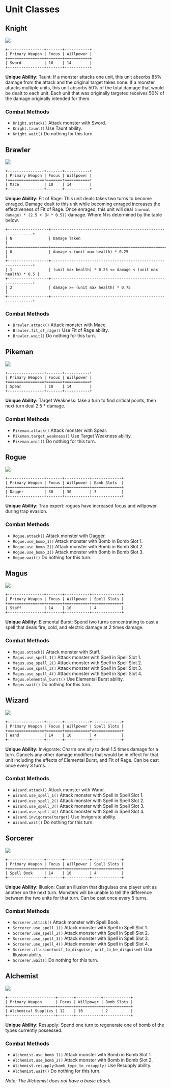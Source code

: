 # Unit Classes

## Knight

![](_static/knight.png)

```eval_rst
+----------------+-------+-----------+
| Primary Weapon | Focus | Willpower |
+================+=======+===========+
| Sword          | 10    | 14        |
+----------------+-------+-----------+
```

**Unique Ability:** Taunt: If a monster attacks one unit, this unit absorbs 85% damage from the attack and the original target takes none. If a monster attacks multiple units, this unit absorbs 50% of the total damage that would be dealt to each unit. Each unit that was originally targeted receives 50% of the damage originally intended for them.

### Combat Methods
- ```Knight.attack()``` Attack monster with Sword.
- ```Knight.taunt()``` Use Taunt ability.
- ```Knight.wait()``` Do nothing for this turn.

## Brawler

![](_static/brawler.png)

```eval_rst
+----------------+-------+-----------+
| Primary Weapon | Focus | Willpower |
+================+=======+===========+
| Mace           | 10    | 14        |
+----------------+-------+-----------+
```

**Unique Ability:** Fit of Rage: This unit deals takes two turns to become enraged. Damage dealt to this unit while becoming enraged increases the effectiveness of Fit of Rage. Once enraged, this unit will deal ```(normal damage) * (2.5 + (N * 0.5))``` damage. Where N is determined by the table below.


```eval_rst
+------------------+--------------------------------------------------------------+
| N                | Damage Taken                                                 |
+==================+==============================================================+
| 0                | damage < (unit max health) * 0.25                            |
+------------------+--------------------------------------------------------------+
| 1                | (unit max health) * 0.25 <= damage < (unit max health) * 0.5 |
+------------------+--------------------------------------------------------------+
| 2                | damage >= (unit max health) * 0.75                           |
+------------------+--------------------------------------------------------------+
```

### Combat Methods
- ```Brawler.attack()``` Attack monster with Mace.
- ```Brawler.fit_of_rage()``` Use Fit of Rage ability.
- ```Brawler.wait()``` Do nothing for this turn.

## Pikeman

![](_static/pikeman.png)

```eval_rst
+----------------+-------+-----------+
| Primary Weapon | Focus | Willpower |
+================+=======+===========+
| Spear          | 10    | 14        |
+----------------+-------+-----------+
```

**Unique Ability:** Target Weakness: take a turn to find critical points, then next turn deal 2.5 * damage.

### Combat Methods
- ```Pikeman.attack()``` Attack monster with Spear.
- ```Pikeman.target_weakness()``` Use Target Weakness ability.
- ```Pikeman.wait()``` Do nothing for this turn.

## Rogue

![](_static/rogue.png)

```eval_rst
+----------------+-------+-----------+-------------+
| Primary Weapon | Focus | Willpower | Bomb Slots  |
+================+=======+===========+=============+
| Dagger         | 30    | 30        | 3           |
+----------------+-------+-----------+-------------+
```

**Unique Ability:** Trap expert: rogues have increased focus and willpower during trap evasion.

### Combat Methods
- ```Rogue.attack()``` Attack monster with Dagger.
- ```Rogue.use_bomb_1()``` Attack monster with Bomb in Bomb Slot 1.
- ```Rogue.use_bomb_2()``` Attack monster with Bomb in Bomb Slot 2.
- ```Rogue.use_bomb_3()``` Attack monster with Bomb in Bomb Slot 3.
- ```Rogue.wait()``` Do nothing for this turn.


## Magus

![](_static/magus.png)


```eval_rst
+----------------+-------+-----------+-------------+
| Primary Weapon | Focus | Willpower | Spell Slots |
+================+=======+===========+=============+
| Staff          | 14    | 10        | 4           |
+----------------+-------+-----------+-------------+
```

**Unique Ability:** Elemental Burst: Spend two turns concentrating to cast a spell that deals fire, cold, and electric damage at 2 times damage.

### Combat Methods
- ```Magus.attack()``` Attack monster with Staff.
- ```Magus.use_spell_1()``` Attack monster with Spell in Spell Slot 1.
- ```Magus.use_spell_2()``` Attack monster with Spell in Spell Slot 2.
- ```Magus.use_spell_3()``` Attack monster with Spell in Spell Slot 3.
- ```Magus.use_spell_4()``` Attack monster with Spell in Spell Slot 4.
- ```Magus.elemental_burst()``` Use Elemental Burst ability.
- ```Magus.wait()``` Do nothing for this turn.

## Wizard

![](_static/wizard.png)

```eval_rst
+----------------+-------+-----------+-------------+
| Primary Weapon | Focus | Willpower | Spell Slots |
+================+=======+===========+=============+
| Wand           | 14    | 10        | 4           |
+----------------+-------+-----------+-------------+

```

**Unique Ability:** Invigorate: Charm one ally to deal 1.5 times damage for a turn. Cancels any other damage modifiers that would be in effect for that unit including the effects of Elemental Burst, and Fit of Rage. Can be cast once every 3 turns.

### Combat Methods
- ```Wizard.attack()``` Attack monster with Wand.
- ```Wizard.use_spell_1()``` Attack monster with Spell in Spell Slot 1.
- ```Wizard.use_spell_2()``` Attack monster with Spell in Spell Slot 2.
- ```Wizard.use_spell_3()``` Attack monster with Spell in Spell Slot 3.
- ```Wizard.use_spell_4()``` Attack monster with Spell in Spell Slot 4.
- ```Wizard.invigorate(target)``` Use Invigorate ability.
- ```Wizard.wait()``` Do nothing for this turn.

## Sorcerer

![](_static/sorcerer.png)

```eval_rst
+----------------+-------+-----------+-------------+
| Primary Weapon | Focus | Willpower | Spell Slots |
+================+=======+===========+=============+
| Spell Book     | 14    | 10        | 4           |
+----------------+-------+-----------+-------------+
```

**Unique Ability:** Illusion: Cast an illusion that disguises one player unit as another on the next turn. Monsters will be unable to tell the difference between the two units for that turn. Can be cast once every 5 turns.

### Combat Methods
- ```Sorcerer.attack()``` Attack monster with Spell Book.
- ```Sorcerer.use_spell_1()``` Attack monster with Spell in Spell Slot 1.
- ```Sorcerer.use_spell_2()``` Attack monster with Spell in Spell Slot 2.
- ```Sorcerer.use_spell_3()``` Attack monster with Spell in Spell Slot 3.
- ```Sorcerer.use_spell_4()``` Attack monster with Spell in Spell Slot 4.
- ```Sorcerer.illusion(unit_to_disguise, unit_to_be_disguised)``` Use Illusion ability.
- ```Sorcerer.wait()``` Do nothing for this turn.

## Alchemist

![](_static/alchemist.png)

```eval_rst
+---------------------+-------+-----------+------------+
| Primary Weapon      | Focus | Willpower | Bomb Slots |
+=====================+=======+===========+============+
| Alchemical Supplies | 12    | 10        | 2          |
+---------------------+-------+-----------+------------+
```

**Unique Ability:** Resupply: Spend one turn to regenerate one of bomb of the types currently possessed.

### Combat Methods
- ```Alchemist.use_bomb_1()``` Attack monster with Bomb in Bomb Slot 1.
- ```Alchemist.use_bomb_2()``` Attack monster with Bomb in Bomb Slot 2.
- ```Alchemist.resupply(bomb_type_to_resupply)``` Use Resupply ability.
- ```Alchemist.wait()``` Do nothing for this turn.

*Note: The Alchemist does not have a basic attack.*




